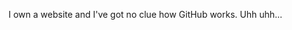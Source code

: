 I own a website and I've got no clue how GitHub works. Uhh uhh... 

<!---
demoissyo/demoissyo is a ✨ special ✨ repository because its `README.md` (this file) appears on your GitHub profile.
You can click the Preview link to take a look at your changes.
--->
